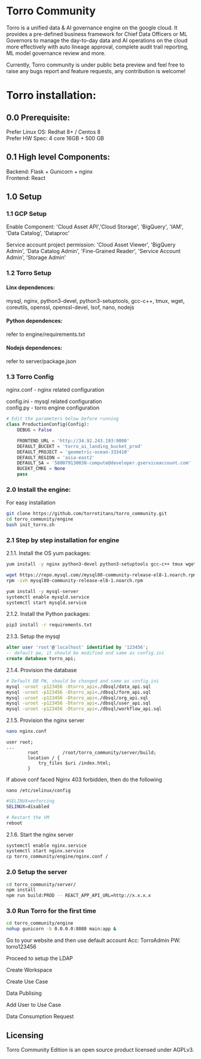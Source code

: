 # Torro Community
Torro is a unified data & AI governance engine on the google cloud. It provides a pre-defined business framework for Chief Data Officers or ML Governors to manage the day-to-day data and AI operations on the cloud more effectively with auto lineage approval, complete audit trail reporting, ML model governance review and more. 

Currently, Torro community is under public beta preview and feel free to raise any bugs report and feature requests, any contribution is welcome!

# Torro installation:
## 0.0 Prerequisite:
Prefer Linux OS: Redhat 8+ / Centos 8  
Prefer HW Spec: 4 core 16GB + 500 GB

## 0.1 High level Components:
Backend: Flask + Gunicorn + nginx  
Frontend: React

## 1.0 Setup
### 1.1 GCP Setup
Enable Component:
'Cloud Asset API','Cloud Storage', 'BigQuery', 'IAM', 'Data Catalog', 'Dataproc'

Service account project permission: 
'Cloud Asset Viewer', 'BigQuery Admin', 
'Data Catalog Admin', 'Fine-Grained Reader', 
'Service Account Admin', 'Storage Admin'

### 1.2 Torro Setup
#### Linx dependences:
mysql, nginx, python3-devel, python3-setuptools, gcc-c++, tmux, wget, coreutils, openssl, openssl-devel, lsof, nano, nodejs

#### Python dependences:
refer to engine/requirements.txt

#### Nodejs dependences:
refer to server/package.json

### 1.3 Torro Config
nginx.conf - nginx related configuration  

config.ini - mysql related configuration  
config.py - torro engine configuration
```python
# Edit the parameters below before running 
class ProductionConfig(Config):
    DEBUG = False

    FRONTEND_URL = 'http://34.92.243.193:9000'
    DEFAULT_BUCEKT = 'torro_ai_landing_bucket_prod'
    DEFAULT_PROJECT = 'geometric-ocean-333410'
    DEFAULT_REGION = 'asia-east2'
    DEFAULT_SA = '580079130038-compute@developer.gserviceaccount.com'
    BUCEKT_CMKE = None
    pass
```

### 2.0 Install the engine:

For easy installation
```bash
git clone https://github.com/torrotitans/torro_community.git
cd torro_community/engine
bash init_torro.sh 
```

### 2.1 Step by step installation for engine
2.1.1. Install the OS yum packages:
```bash
yum install -y nginx python3-devel python3-setuptools gcc-c++ tmux wget coreutils openssl openssl-devel lsof nano nodejs

wget https://repo.mysql.com//mysql80-community-release-el8-1.noarch.rpm
rpm -ivh mysql80-community-release-el8-1.noarch.rpm

yum install -y mysql-server
systemctl enable mysqld.service
systemctl start mysqld.service
```

2.1.2. Install the Python packages:
```bash
pip3 install -r requirements.txt
```

2.1.3. Setup the mysql
```sql
alter user 'root'@'localhost' identified by '123456';
-- default pw, it should be modified and same as config.ini
create database torro_api;
```

2.1.4. Provision the database
```bash
# Default DB PW, should be changed and same as config.ini
mysql -uroot -p123456 -Dtorro_api<./dbsql/data_api.sql
mysql -uroot -p123456 -Dtorro_api<./dbsql/form_api.sql
mysql -uroot -p123456 -Dtorro_api<./dbsql/org_api.sql
mysql -uroot -p123456 -Dtorro_api<./dbsql/user_api.sql
mysql -uroot -p123456 -Dtorro_api<./dbsql/workflow_api.sql
```

2.1.5. Provision the nginx server
```bash
nano nginx.conf
```

```squidconf 
user root;
...
        root         /root/torro_community/server/build;
        location / {
            try_files $uri /index.html;
        }
```

If above conf faced Nginx 403 forbidden, then do the following 
```
nano /etc/selinux/config
```
```bash
#SELINUX=enforcing
SELINUX=disabled
```
```bash
# Restart the VM
reboot
```

2.1.6. Start the nginx server
```bash
systemctl enable nginx.service
systemctl start nginx.service
cp torro_community/engine/nginx.conf /
```

### 2.0 Setup the server
```bash
cd torro_community/server/
npm install
npm run build:PROD -- REACT_APP_API_URL=http://x.x.x.x
```

### 3.0 Run Torro for the first time
```bash
cd torro_community/engine
nohup gunicorn -b 0.0.0.0:8080 main:app &
```

Go to your website and then use default account 
Acc: TorroAdmin
PW: torro123456

Proceed to setup the LDAP

Create Workspace

Create Use Case

Data Publising

Add User to Use Case

Data Consumption Request

## Licensing
Torro Community Edition is an open source product licensed under AGPLv3.
